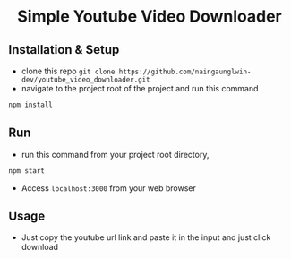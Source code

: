 <div align="center">

# Simple Youtube Video Downloader

</div>

## Installation & Setup
- clone this repo `git clone https://github.com/naingaunglwin-dev/youtube_video_downloader.git`
- navigate to the project root of the project and run this command
```js
npm install
```

## Run
- run this command from your project root directory,
```js
npm start
```
- Access `localhost:3000` from your web browser

## Usage
- Just copy the youtube url link and paste it in the input and just click download
